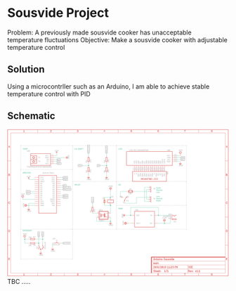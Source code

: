 # Sousvide Project
Problem: A previously made sousvide cooker has unacceptable temperature fluctuations
Objective: Make a sousvide cooker with adjustable temperature control
## Solution
Using a microcontrller such as an Arduino, I am able to achieve stable temperature control with PID
## Schematic
![Schematic](/docs/schematic.png)
TBC .....

